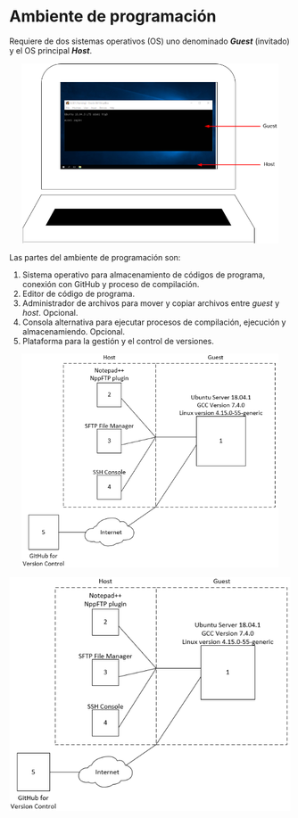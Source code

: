 # Ambiente de programación

Requiere de dos sistemas operativos (OS) uno denominado **_Guest_** (invitado) y el OS principal **_Host_**.

<p align="center">
  <img width="460" src="images/host-guest.png">
</p>


Las partes del ambiente de programación son:
1.	Sistema operativo para almacenamiento de códigos de programa, conexión con GitHub y proceso de compilación.
2.	Editor de código de programa.
3.	Administrador de archivos para mover y copiar archivos entre _guest_ y _host_. Opcional.
4.	Consola alternativa para ejecutar procesos de compilación, ejecución y almacenamiendo. Opcional.
5.	Plataforma para la gestión y el control de versiones.


<p align="center">
  <img width="460" src="images/ambiente-prog-partes.png">
</p>


![ambiente de programación](images/ambiente-prog-partes.png)
